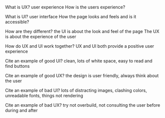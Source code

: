 What is UX? user experience 
How is the users experience?

What is UI? user interface
How the page looks and feels and is it accessible?

How are they different?
the UI is about the look and feel of the page
The UX is about the experience of the user 

How do UX and UI work together?
UX and UI both provide a positive user experience

Cite an example of good UI? 
clean, lots of white space, easy to read and find buttons

Cite an example of good UX?
the design is user friendly, always think about the user

Cite an example of bad UI?
lots of distracting images, clashing colors, unreadable fonts, things not rendering

Cite an example of bad UX?
try not overbuild, not consulting the user before during and after